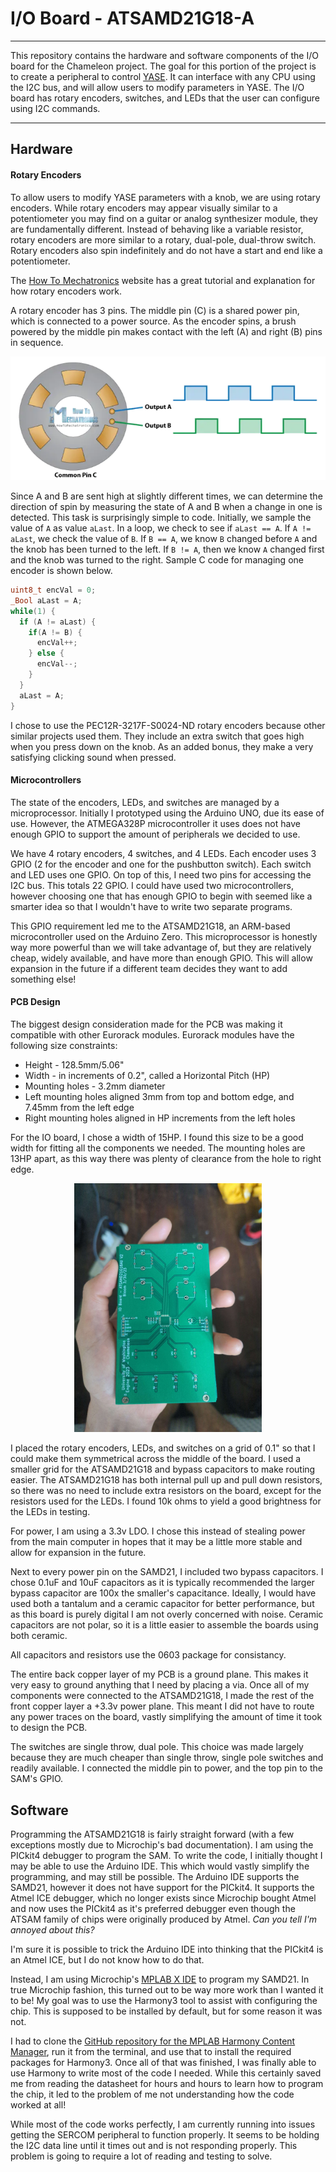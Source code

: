 # I/O Board - ATSAMD21G18-A

---

This repository contains the hardware and software components of the I/O board for the Chameleon project.
The goal for this portion of the project is to create a peripheral to control [YASE](https://github.com/klavins/YASE). It can interface with any CPU using the I2C bus, and will allow users to modify parameters in YASE. The I/O board has rotary encoders, switches, and LEDs that the user can configure using I2C commands.

---

## Hardware

#### Rotary Encoders
To allow users to modify YASE parameters with a knob, we are using rotary encoders. While rotary encoders may appear visually similar to a potentiometer you may find on a guitar or analog synthesizer module, they are fundamentally different. Instead of behaving like a variable resistor, rotary encoders are more similar to a rotary, dual-pole, dual-throw switch. Rotary encoders also spin indefinitely and do not have a start and end like a potentiometer.

The [How To Mechatronics](https://howtomechatronics.com/tutorials/arduino/rotary-encoder-works-use-arduino/) website has a great tutorial and explanation for how rotary encoders work.

A rotary encoder has 3 pins. The middle pin (C) is a shared power pin, which is connected to a power source. As the encoder spins, a brush powered by the middle pin makes contact with the left (A) and right (B) pins in sequence.

<p align = "center">
  <img src = "figs/rotaryencoderexample.png">
</p>

Since A and B are sent high at slightly different times, we can determine the direction of spin by measuring the state of A and B when a change in one is detected. This task is surprisingly simple to code.
Initially, we sample the value of `A` as value `aLast`. In a loop, we check to see if `aLast == A`. If `A != aLast`, we check the value of `B`. If `B == A`, we know `B` changed before `A` and the knob has been turned to the left. If `B != A`, then we know `A` changed first and the knob was turned to the right. Sample C code for managing one encoder is shown below.

```C
uint8_t encVal = 0;
_Bool aLast = A;
while(1) {
  if (A != aLast) {
    if(A != B) {
      encVal++;
    } else {
      encVal--;
    }
  }
  aLast = A;
}
```

I chose to use the PEC12R-3217F-S0024-ND rotary encoders because other similar projects used them. They include an extra switch that goes high when you press down on the knob. As an added bonus, they make a very satisfying clicking sound when pressed.

#### Microcontrollers

The state of the encoders, LEDs, and switches are managed by a microprocessor. Initially I prototyped using the Arduino UNO, due its ease of use. However, the ATMEGA328P microcontroller it uses does not have enough GPIO to support the amount of peripherals we decided to use.

We have 4 rotary encoders, 4 switches, and 4 LEDs. Each encoder uses 3 GPIO (2 for the encoder and one for the pushbutton switch). Each switch and LED uses one GPIO. On top of this, I need two pins for accessing the I2C bus. This totals 22 GPIO. I could have used two microcontrollers, however choosing one that has enough GPIO to begin with seemed like a smarter idea so that I wouldn't have to write two separate programs.

This GPIO requirement led me to the ATSAMD21G18, an ARM-based microcontroller used on the Arduino Zero. This microprocessor is honestly way more powerful than we will take advantage of, but they are relatively cheap, widely available, and have more than enough GPIO. This will allow expansion in the future if a different team decides they want to add something else!

#### PCB Design

The biggest design consideration made for the PCB was making it compatible with other Eurorack modules. Eurorack modules have the following size constraints:
- Height - 128.5mm/5.06"
- Width - in increments of 0.2", called a Horizontal Pitch (HP)
- Mounting holes - 3.2mm diameter
- Left mounting holes aligned 3mm from top and bottom edge, and 7.45mm from the left edge
- Right mounting holes aligned in HP increments from the left holes

For the IO board, I chose a width of 15HP. I found this size to be a good width for fitting all the components we needed. The mounting holes are 13HP apart, as this way there was plenty of clearance from the hole to right edge.

<p align = "center">
  <img src="figs/IOBoardPicture.jpg" width ="300">
</p>

I placed the rotary encoders, LEDs, and switches on a grid of 0.1" so that I could make them symmetrical across the middle of the board. I used a smaller grid for the ATSAMD21G18 and bypass capacitors to make routing easier. The ATSAMD21G18 has both internal pull up and pull down resistors, so there was no need to include extra resistors on the board, except for the resistors used for the LEDs. I found 10k ohms to yield a good brightness for the LEDs in testing.

For power, I am using a 3.3v LDO. I chose this instead of stealing power from the main computer in hopes that it may be a little more stable and allow for  expansion in the future.

Next to every power pin on the SAMD21, I included two bypass capacitors. I chose 0.1uF and 10uF capacitors as it is typically recommended the larger bypass capacitor are 100x the smaller's capacitance. Ideally, I would have used both a tantalum and a ceramic capacitor for better performance, but as this board is purely digital I am not overly concerned with noise. Ceramic capacitors are not polar, so it is a little easier to assemble the boards using both ceramic.

All capacitors and resistors use the 0603 package for consistancy.

The entire back copper layer of my PCB is a ground plane. This makes it very easy to ground anything that I need by placing a via. Once all of my components were connected to the ATSAMD21G18, I made the rest of the front copper layer a +3.3v power plane. This meant I did not have to route any power traces on the board, vastly simplifying the amount of time it took to design the PCB.

The switches are single throw, dual pole. This choice was made largely because they are much cheaper than single throw, single pole switches and readily available. I connected the middle pin to power, and the top pin to the SAM's GPIO.

## Software

Programming the ATSAMD21G18 is fairly straight forward (with a few exceptions mostly due to Microchip's bad documentation). I am using the PICkit4 debugger to program the SAM. To write the code, I initially thought I may be able to use the Arduino IDE. This which would vastly simplify the programming, and may still be possible. The Arduino IDE supports the SAMD21, however it does not have support for the PICkit4. It supports the Atmel ICE debugger, which no longer exists since Microchip bought Atmel and now uses the PICkit4 as it's preferred debugger even though the ATSAM family of chips were originally produced by Atmel. *Can you tell I'm annoyed about this?*

I'm sure it is possible to trick the Arduino IDE into thinking that the PICkit4 is an Atmel ICE, but I do not know how to do that.

Instead, I am using Microchip's [MPLAB X IDE](https://www.microchip.com/mplab) to program my SAMD21. In true Microchip fashion, this turned out to be way more work than I wanted it to be! My goal was to use the Harmony3 tool to assist with configuring the chip. This is supposed to be installed by default, but for some reason it was not.

I had to clone the [GitHub repository for the MPLAB Harmony Content Manager](https://github.com/Microchip-MPLAB-Harmony/contentmanager), run it from the terminal, and use that to install the required packages for Harmony3. Once all of that was finished, I was finally able to use Harmony to write most of the code I needed. While this certainly saved me from reading the datasheet for hours and hours to learn how to program the chip, it led to the problem of me not understanding how the code worked at all!

While most of the code works perfectly, I am currently running into issues getting the SERCOM peripheral to function properly. It seems to be holding the I2C data line until it times out and is not responding properly. This problem is going to require a lot of reading and testing to solve.
